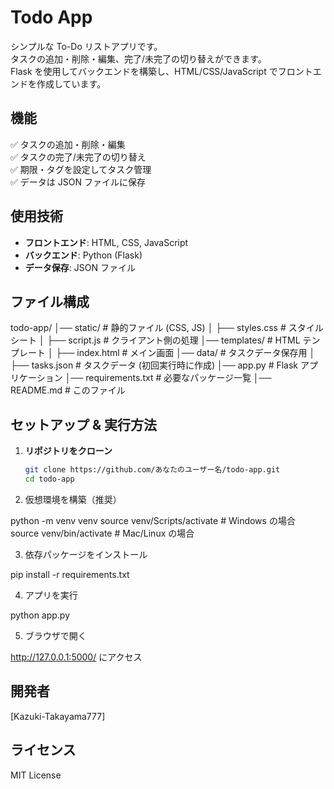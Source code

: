 # Todo App

シンプルな To-Do リストアプリです。  
タスクの追加・削除・編集、完了/未完了の切り替えができます。  
Flask を使用してバックエンドを構築し、HTML/CSS/JavaScript でフロントエンドを作成しています。

## 機能

✅ タスクの追加・削除・編集  
✅ タスクの完了/未完了の切り替え  
✅ 期限・タグを設定してタスク管理  
✅ データは JSON ファイルに保存  

## 使用技術

- **フロントエンド**: HTML, CSS, JavaScript  
- **バックエンド**: Python (Flask)  
- **データ保存**: JSON ファイル  

## ファイル構成

todo-app/ │── static/ # 静的ファイル (CSS, JS) │ ├── styles.css # スタイルシート │ ├── script.js # クライアント側の処理 │── templates/ # HTML テンプレート │ ├── index.html # メイン画面 │── data/ # タスクデータ保存用 │ ├── tasks.json # タスクデータ (初回実行時に作成) │── app.py # Flask アプリケーション │── requirements.txt # 必要なパッケージ一覧 │── README.md # このファイル


## セットアップ & 実行方法

1. **リポジトリをクローン**
   ```sh
   git clone https://github.com/あなたのユーザー名/todo-app.git
   cd todo-app

2. 仮想環境を構築（推奨）

python -m venv venv
source venv/Scripts/activate  # Windows の場合
source venv/bin/activate      # Mac/Linux の場合

3. 依存パッケージをインストール

pip install -r requirements.txt

4. アプリを実行

python app.py

5. ブラウザで開く

http://127.0.0.1:5000/ にアクセス


## 開発者
[Kazuki-Takayama777]

## ライセンス
MIT License
